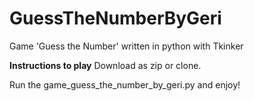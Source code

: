 # GuessTheNumberByGeri
Game 'Guess the Number' written in python with Tkinker

**Instructions to play**
Download as zip or clone.

Run the game_guess_the_number_by_geri.py and enjoy!
